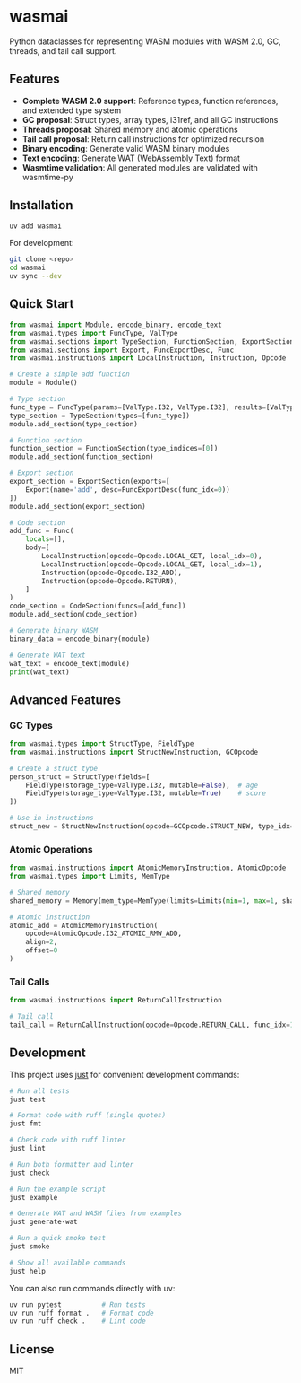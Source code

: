 # wasmai

Python dataclasses for representing WASM modules with WASM 2.0, GC, threads, and tail call support.

## Features

- **Complete WASM 2.0 support**: Reference types, function references, and extended type system
- **GC proposal**: Struct types, array types, i31ref, and all GC instructions
- **Threads proposal**: Shared memory and atomic operations
- **Tail call proposal**: Return call instructions for optimized recursion
- **Binary encoding**: Generate valid WASM binary modules
- **Text encoding**: Generate WAT (WebAssembly Text) format
- **Wasmtime validation**: All generated modules are validated with wasmtime-py

## Installation

```bash
uv add wasmai
```

For development:

```bash
git clone <repo>
cd wasmai
uv sync --dev
```

## Quick Start

```python
from wasmai import Module, encode_binary, encode_text
from wasmai.types import FuncType, ValType
from wasmai.sections import TypeSection, FunctionSection, ExportSection, CodeSection
from wasmai.sections import Export, FuncExportDesc, Func
from wasmai.instructions import LocalInstruction, Instruction, Opcode

# Create a simple add function
module = Module()

# Type section
func_type = FuncType(params=[ValType.I32, ValType.I32], results=[ValType.I32])
type_section = TypeSection(types=[func_type])
module.add_section(type_section)

# Function section
function_section = FunctionSection(type_indices=[0])
module.add_section(function_section)

# Export section
export_section = ExportSection(exports=[
    Export(name='add', desc=FuncExportDesc(func_idx=0))
])
module.add_section(export_section)

# Code section
add_func = Func(
    locals=[],
    body=[
        LocalInstruction(opcode=Opcode.LOCAL_GET, local_idx=0),
        LocalInstruction(opcode=Opcode.LOCAL_GET, local_idx=1),
        Instruction(opcode=Opcode.I32_ADD),
        Instruction(opcode=Opcode.RETURN),
    ]
)
code_section = CodeSection(funcs=[add_func])
module.add_section(code_section)

# Generate binary WASM
binary_data = encode_binary(module)

# Generate WAT text
wat_text = encode_text(module)
print(wat_text)
```

## Advanced Features

### GC Types

```python
from wasmai.types import StructType, FieldType
from wasmai.instructions import StructNewInstruction, GCOpcode

# Create a struct type
person_struct = StructType(fields=[
    FieldType(storage_type=ValType.I32, mutable=False),  # age
    FieldType(storage_type=ValType.I32, mutable=True)    # score
])

# Use in instructions
struct_new = StructNewInstruction(opcode=GCOpcode.STRUCT_NEW, type_idx=0)
```

### Atomic Operations

```python
from wasmai.instructions import AtomicMemoryInstruction, AtomicOpcode
from wasmai.types import Limits, MemType

# Shared memory
shared_memory = Memory(mem_type=MemType(limits=Limits(min=1, max=1, shared=True)))

# Atomic instruction
atomic_add = AtomicMemoryInstruction(
    opcode=AtomicOpcode.I32_ATOMIC_RMW_ADD, 
    align=2, 
    offset=0
)
```

### Tail Calls

```python
from wasmai.instructions import ReturnCallInstruction

# Tail call
tail_call = ReturnCallInstruction(opcode=Opcode.RETURN_CALL, func_idx=1)
```

## Development

This project uses [just](https://github.com/casey/just) for convenient development commands:

```bash
# Run all tests
just test

# Format code with ruff (single quotes)
just fmt

# Check code with ruff linter
just lint

# Run both formatter and linter
just check

# Run the example script
just example

# Generate WAT and WASM files from examples
just generate-wat

# Run a quick smoke test
just smoke

# Show all available commands
just help
```

You can also run commands directly with uv:

```bash
uv run pytest          # Run tests
uv run ruff format .   # Format code
uv run ruff check .    # Lint code
```

## License

MIT